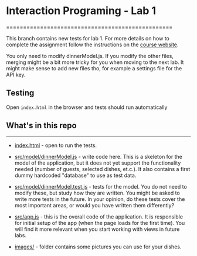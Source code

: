 # Interaction Programing - Lab 1
=================================================

This branch contains new tests for lab 1. For more details on how to complete the assignment follow the instructions on the [course website](https://www.kth.se/social/course/DH2642).

You only need to modify dinnerModel.js. If you modify the other files, merging might be a bit more tricky for you when moving to the next lab.
It might make sense to add new files tho, for example a settings file for the API key.

## Testing

Open `index.html` in the browser and tests should run automatically

## What's in this repo
-----

* [index.html](/index.html) - open to run the tests. 
* [src/model/dinnerModel.js](/src/model/dinnerModel.js) - write code here. This is a skeleton for the model of the application, but it does not yet support the functionality needed (number of guests, selected dishes, et.c.). It also contains a first dummy hardcoded "database" to use as test data.
* [src/model/dinnerModel.test.js](/src/model/dinnerModel.test.js) - tests for the model. You do not need to modify these, but study how they are written. You might be asked to write more tests in the future. In your opinion, do these tests cover the most important areas, or would you have written them differently? 

* [src/app.js](/src/app.js) - this is the overall code of the application. It is responsible for initial setup of the app (when the page loads for the first time). You will find it more relevant when you start working with views in future labs.
* [images/](/images) - folder contains some pictures you can use for your dishes.



